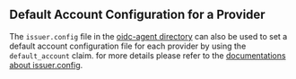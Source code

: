 ## Default Account Configuration for a Provider

The `issuer.config` file in the [oidc-agent directory](directory.md) can also
be used to set a default account configuration file for each provider by using the `default_account` claim. for more
details please refer to the [documentations about issuer.config](issuers.md).

